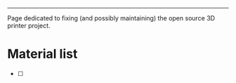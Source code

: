 ***
Page dedicated to fixing (and possibly maintaining) the open source 3D printer project.

# Material list

- [ ] 